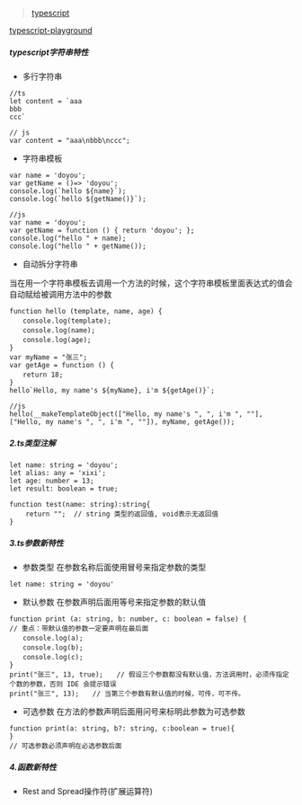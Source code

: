 > [typescript](http://www.typescriptlang.org/)

[typescript-playground](http://www.typescriptlang.org/play/index.html)

##### typescript字符串特性
- 多行字符串

```
//ts
let content = `aaa
bbb
ccc`

// js
var content = "aaa\nbbb\nccc";
```

- 字符串模板

```
var name = 'doyou';
var getName = ()=> 'doyou';
console.log(`hello ${name}`);
console.log(`hello ${getName()}`);

//js
var name = 'doyou';
var getName = function () { return 'doyou'; };
console.log("hello " + name);
console.log("hello " + getName());

```
- 自动拆分字符串

当在用一个字符串模板去调用一个方法的时候，这个字符串模板里面表达式的值会自动赋给被调用方法中的参数
```
function hello (template, name, age) {
　　console.log(template);
　　console.log(name);
　　console.log(age);
}
var myName = "张三";
var getAge = function () {
　　return 18;
}
hello`Hello, my name's ${myName}, i'm ${getAge()}`;

//js
hello(__makeTemplateObject(["Hello, my name's ", ", i'm ", ""], ["Hello, my name's ", ", i'm ", ""]), myName, getAge());
```

##### 2.ts类型注解

```
let name: string = 'doyou';
let alias: any = 'xixi';
let age: number = 13;
let result: boolean = true;

function test(name: string):string{
    return "";  // string 类型的返回值, void表示无返回值
}
```
##### 3.ts参数新特性
- 参数类型
    在参数名称后面使用冒号来指定参数的类型
```
let name: string = 'doyou'
```

- 默认参数
    在参数声明后面用等号来指定参数的默认值

```
function print (a: string, b: number, c: boolean = false) {
// 重点：带默认值的参数一定要声明在最后面
　　console.log(a);
　　console.log(b);
　　console.log(c);
}
print("张三", 13, true);　　// 假设三个参数都没有默认值，方法调用时，必须传指定个数的参数，否则 IDE 会提示错误
print("张三", 13);　　// 当第三个参数有默认值的时候，可传，可不传。
```

- 可选参数
    在方法的参数声明后面用问号来标明此参数为可选参数

```
function print(a: string, b?: string, c:boolean = true){
}
// 可选参数必须声明在必选参数后面
```

##### 4.函数新特性
- Rest and Spread操作符(扩展运算符)